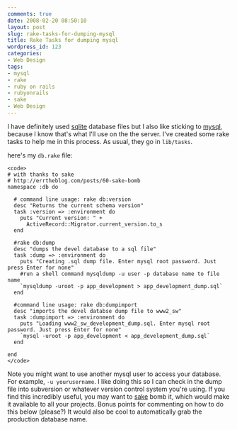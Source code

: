 ```yaml
---
comments: true
date: 2008-02-20 08:50:10
layout: post
slug: rake-tasks-for-dumping-mysql
title: Rake Tasks for dumping mysql
wordpress_id: 123
categories:
- Web Design
tags:
- mysql
- rake
- ruby on rails
- rubyonrails
- sake
- Web Design
---
```


I have definitely used [sqlite](http://solutions.treypiepmeier.com/2006/10/22/using-sqlite-with-rails/) database files but I also like sticking to [mysql](http://hivelogic.com/articles/installing-mysql-on-mac-os-x/), because I know that's what I'll use on the the server. I've created some rake tasks to help me in this process. As usual, they go in `lib/tasks`.




here's my `db.rake` file:



    
    
    <code>
    # with thanks to sake
    # http://errtheblog.com/posts/60-sake-bomb
    namespace :db do
    
      # command line usage: rake db:version
      desc "Returns the current schema version"
      task :version => :environment do
        puts "Current version: " +
          ActiveRecord::Migrator.current_version.to_s
      end
      
      #rake db:dump
      desc "dumps the devel database to a sql file" 
      task :dump => :environment do   
        puts "Creating .sql dump file. Enter mysql root password. Just press Enter for none"
        #run a shell command mysqldump -u user -p database name to file name
        `mysqldump -uroot -p app_development > app_development_dump.sql`
      end
      
      #command line usage: rake db:dumpimport
      desc "imports the devel databse dump file to www2_sw"
      task :dumpimport => :environment do
        puts "Loading www2_sw_development_dump.sql. Enter mysql root password. Just press Enter for none"
        `mysql -uroot -p app_development < app_development_dump.sql`
      end
      
    end
    </code>
    




Note you might want to use another mysql user to access your database. For example, `-u yourusername`. I like doing this so I can check in the dump file into subversion or whatever version control system you're using. If you find this incredibly useful, you may want to [sake](http://errtheblog.com/posts/60-sake-bomb) bomb it, which would make it available to all your projects. Bonus points for commenting on how to do this below (please?) It would also be cool to automatically grab the production database name.



